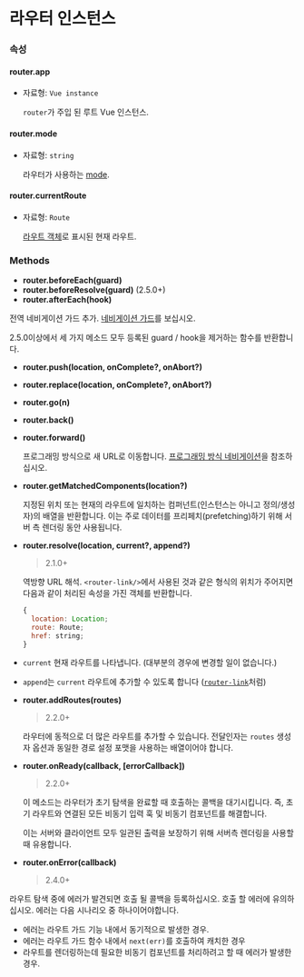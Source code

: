 # 라우터 인스턴스

### 속성

#### router.app

- 자료형: `Vue instance`

  `router`가 주입 된 루트 Vue 인스턴스.

#### router.mode

- 자료형: `string`

  라우터가 사용하는 [mode](options.md#mode).

#### router.currentRoute

- 자료형: `Route`

  [라우트 객체](route-object.md)로 표시된 현재 라우트.

### Methods

- **router.beforeEach(guard)**
- **router.beforeResolve(guard)** (2.5.0+)
- **router.afterEach(hook)**

전역 네비게이션 가드 추가. [네비게이션 가드](../advanced/navigation-guards.md)를 보십시오.

2.5.0이상에서 세 가지 메소드 모두 등록된 guard / hook을 제거하는 함수를 반환합니다.

- **router.push(location, onComplete?, onAbort?)**
- **router.replace(location, onComplete?, onAbort?)**
- **router.go(n)**
- **router.back()**
- **router.forward()**

  프로그래밍 방식으로 새 URL로 이동합니다. [프로그래밍 방식 네비게이션](../essentials/navigation.md)을 참조하십시오.

- **router.getMatchedComponents(location?)**

  지정된 위치 또는 현재의 라우트에 일치하는 컴퍼넌트(인스턴스는 아니고 정의/생성자)의 배열을 반환합니다. 이는 주로 데이터를 프리페치(prefetching)하기 위해 서버 측 렌더링 동안 사용됩니다.

- **router.resolve(location, current?, append?)**

  > 2.1.0+

  역방향 URL 해석. `<router-link/>`에서 사용된 것과 같은 형식의 위치가 주어지면 다음과 같이 처리된 속성을 가진 객체를 반환합니다.

  ``` js
  {
    location: Location;
    route: Route;
    href: string;
  }
  ```

- `current` 현재 라우트를 나타냅니다. (대부분의 경우에 변경할 일이 없습니다.)

- `append`는 `current` 라우트에 추가할 수 있도록 합니다 ([`router-link`](router-link.md#props)처럼)

- **router.addRoutes(routes)**

  > 2.2.0+

  라우터에 동적으로 더 많은 라우트를 추가할 수 있습니다. 전달인자는 `routes` 생성자 옵션과 동일한 경로 설정 포맷을 사용하는 배열이어야 합니다.

- **router.onReady(callback, [errorCallback])**

  > 2.2.0+

  이 메소드는 라우터가 초기 탐색을 완료할 때 호출하는 콜백을 대기시킵니다. 즉, 초기 라우트와 연결된 모든 비동기 입력 훅 및 비동기 컴포넌트를 해결합니다.

  이는 서버와 클라이언트 모두 일관된 출력을 보장하기 위해 서버측 렌더링을 사용할 때 유용합니다.

- **router.onError(callback)**

  > 2.4.0+

라우트 탐색 중에 에러가 발견되면 호출 될 콜백을 등록하십시오. 호출 할 에러에 유의하십시오. 에러는 다음 시나리오 중 하나이어야합니다.

  - 에러는 라우트 가드 기능 내에서 동기적으로 발생한 경우.
  - 에러는 라우트 가드 함수 내에서 `next(err)`를 호출하여 캐치한 경우
  - 라우트를 렌더링하는데 필요한 비동기 컴포넌트를 처리하려고 할 때 에러가 발생한 경우.
